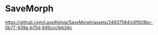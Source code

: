# SaveMorph
https://github.com/LassiKetola/SaveMorph/assets/24637584/c6f928bc-0b77-439a-b75d-845cccfeb34c
